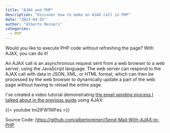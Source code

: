 ```yaml
---
title: "AJAX and PHP"
description: "Discover how to make an AJAX call in PHP"
date: "2023-04-25"
author: "Alberto Reineri"
categories:
  - PHP
---
```


Would you like to execute PHP code without refreshing the page? With AJAX, you can do it!

An AJAX call is an asynchronous request sent from a web browser to a web server, using the JavaScript language. The web server can respond to the AJAX call with data in JSON, XML, or HTML format, which can then be processed by the web browser to dynamically update a part of the web page without having to reload the entire page.

I've created a video tutorial demonstrating [the email sending process I talked about in the previous guide](/en/blog/sending-mails-in-php/) using AJAX:

{{< youtube tm2IFW1WFes >}}

Source Code: https://github.com/albertoreineri/Send-Mail-With-AJAX-in-PHP